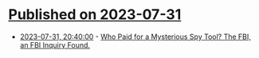 # [Published on 2023-07-31](index.md)

* [2023-07-31, 20:40:00](https://news.slashdot.org/story/23/07/31/1935213/who-paid-for-a-mysterious-spy-tool-the-fbi-an-fbi-inquiry-found?utm_source=rss1.0mainlinkanon&utm_medium=feed) - [Who Paid for a Mysterious Spy Tool? The FBI, an FBI Inquiry Found.](https://news.slashdot.org/story/23/07/31/1935213/who-paid-for-a-mysterious-spy-tool-the-fbi-an-fbi-inquiry-found?utm_source=rss1.0mainlinkanon&utm_medium=feed)
